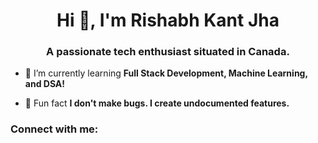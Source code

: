<h1 align="center">Hi 👋, I'm Rishabh Kant Jha</h1>
<h3 align="center">A passionate tech enthusiast situated in Canada.</h3>

- 🌱 I’m currently learning **Full Stack Development, Machine Learning, and DSA!**

- 🐛 Fun fact **I don't make bugs. I create undocumented features.**

<h3 align="left">Connect with me:</h3>
<p align="left">
</p>
